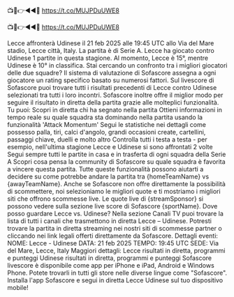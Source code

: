 📺📱👉◄◄🔴 https://t.co/MUJPDuUWE8

📺📱👉◄◄🔴 https://t.co/MUJPDuUWE8

Lecce affronterà Udinese il 21 feb 2025 alle 19:45 UTC allo Via del Mare stadio, Lecce città, Italy. La partita è di Serie A.
Lecce ha giocato contro Udinese 1 partite in questa stagione. Al momento, Lecce è 15°, mentre Udinese è 10° in classifica. Stai cercando un confronto tra i migliori giocatori delle due squadre? Il sistema di valutazione di Sofascore assegna a ogni giocatore un rating specifico basato su numerosi fattori.
Sul livescore di Sofascore puoi trovare tutti i risultati precedenti di Lecce contro Udinese selezionati tra tutti i loro incontri. Sofascore inoltre offre il miglior modo per seguire il risultato in diretta della partita grazie alle molteplici funzionalità. Tu puoi:
Scopri in diretta chi ha segnato nella partita
Ottieni informazioni in tempo reale su quale squadra sta dominando nella partita usando la funzionalità 'Attack Momentum'
Segui le statistiche nei dettagli come possesso palla, tiri, calci d'angolo, grandi occasioni create, cartellini, passaggi chiave, duelli e molto altro
Controlla tutti i testa a testa - per esempio, nell'ultima stagione Lecce e Udinese si sono affrontati 2 volte
Segui sempre tutti le partite in casa e in trasferta di ogni squadra della Serie A
Scopri cosa pensa la community di Sofascore su quale squadra è favorita a vincere questa partita.
Tutte queste funzionalità possono aiutarti a decidere su come potrebbe andare la partita tra {homeTeamName} vs {awayTeamName}. Anche se Sofascore non offre direttamente la possibilità di scommettere, noi selezioniamo le migliori quote e ti mostriamo i migliori siti che offrono scommesse live. Le quote live di {streamSponsor} si possono vedere sulla sezione live score</sportlink> di Sofascore <sportlink>{sportName}.
Dove posso guardare Lecce vs. Udinese? Nella sezione Canali TV puoi trovare la lista di tutti i canali che trasmettono in diretta Lecce – Udinese. Potresti trovare la partita in diretta streaming nei nostri siti di scommesse partner o cliccando nei link legali offerti direttamente da Sofascore.
Dettagli eventi:
NOME: Lecce - Udinese
DATA: 21 feb 2025
TEMPO: 19:45 UTC
SEDE: Via del Mare, Lecce, Italy
Maggiori dettagli:
Lecce risultati in diretta, programmi e punteggi
Udinese risultati in diretta, programmi e punteggi
Sofascore livescore è disponibile come app per iPhone e iPad, Android e Windows Phone. Potete trovarli in tutti gli store nelle diverse lingue come "Sofascore". Installa l'app Sofascore e segui in diretta Lecce Udinese sul tuo dispositivo mobile!
